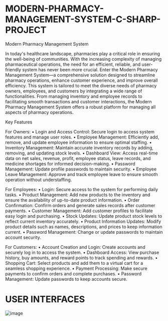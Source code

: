 # MODERN-PHARMACY-MANAGEMENT-SYSTEM-C-SHARP-PROJECT

Modern Pharmacy Management System

In today's healthcare landscape, pharmacies play a critical role in ensuring the well-being of communities. With the increasing complexity of managing pharmaceutical operations, the need for an efficient, reliable, and user-friendly system has never been more crucial. Enter the Modern Pharmacy Management System—a comprehensive solution designed to streamline pharmacy operations, enhance customer experience, and improve overall efficiency.
This system is tailored to meet the diverse needs of pharmacy owners, employees, and customers by integrating a wide range of functionalities. From managing inventory and employee records to facilitating smooth transactions and customer interactions, the Modern Pharmacy Management System offers a robust platform for managing all aspects of pharmacy operations.

Key Features

For Owners:
•	Login and Access Control: Secure login to access system features and manage user roles.
•	Employee Management: Efficiently add, remove, and update employee information to ensure optimal staffing.
•	Inventory Management: Maintain accurate inventory records by adding, removing, and updating stock levels.
•	Dashboard View: Access real-time data on net sales, revenue, profit, employee status, leave records, and medicine shortages for informed decision-making.
•	Password Management: Update profile passwords to maintain security.
•	Employee Leave Management: Approve and track employee leave to ensure smooth operation without understaffing.

For Employees:
•	Login: Secure access to the system for performing daily tasks.
•	Product Management: Add new products to the inventory and ensure the availability of up-to-date product information.
•	Order Confirmation: Confirm orders and generate sales records after customer payments.
•	Customer Management: Add customer profiles to facilitate easy login and purchasing.
•	Stock Updates: Update product stock levels to reflect current inventory accurately.
•	Product Information Updates: Modify product details such as names, descriptions, and prices to keep information current.
•	Password Management: Change or update passwords to maintain account security.

For Customers:
•	Account Creation and Login: Create accounts and securely log in to access the system.
•	Dashboard Access: View purchase history, buy amounts, and reward points to track spending and rewards.
•	Shopping Cart: Select products and add them to a virtual cart for a seamless shopping experience.
•	Payment Processing: Make secure payments to confirm orders and complete purchases.
•	Password Management: Update passwords to keep accounts secure.

# USER INTERFACES
![image](https://github.com/RAAFSAAN0/MODERN-PHARMACY-MANAGEMENT-SYSTEM-C-SHARP-PROJECT/assets/164877790/527c43f5-d4ad-411a-91c6-073cd31157e2)




